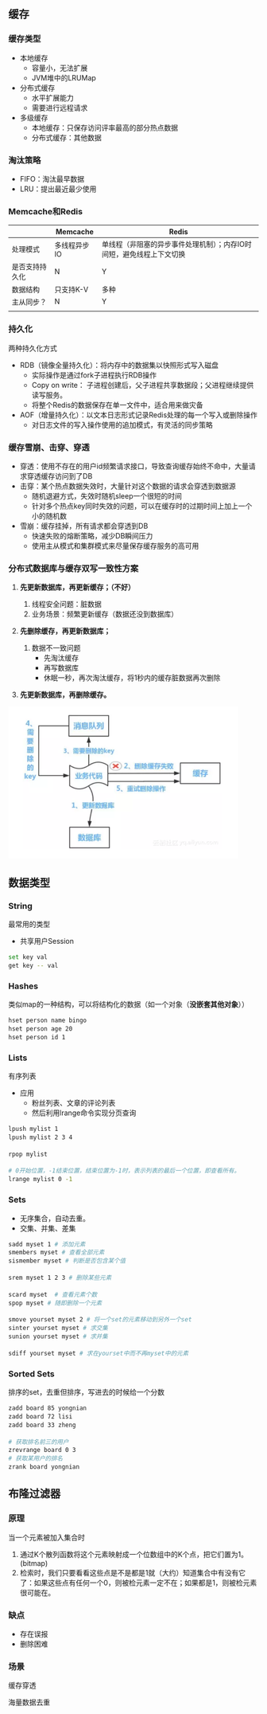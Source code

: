 ## 缓存

### 缓存类型

- 本地缓存
  - 容量小，无法扩展
  - JVM堆中的LRUMap
- 分布式缓存
  - 水平扩展能力
  - 需要进行远程请求
- 多级缓存
  - 本地缓存：只保存访问评率最高的部分热点数据
  - 分布式缓存：其他数据



### 淘汰策略

- FIFO：淘汰最早数据
- LRU：提出最近最少使用



### 

### Memcache和Redis

|                | Memcache     | Redis                                                        |
| -------------- | ------------ | ------------------------------------------------------------ |
| 处理模式       | 多线程异步IO | 单线程（非阻塞的异步事件处理机制）；内存IO时间短，避免线程上下文切换 |
| 是否支持持久化 | N            | Y                                                            |
| 数据结构       | 只支持K-V    | 多种                                                         |
| 主从同步？     | N            | Y                                                            |
|                |              |                                                              |



### 持久化

两种持久化方式

- RDB（镜像全量持久化）：将内存中的数据集以快照形式写入磁盘
  - 实际操作是通过fork子进程执行RDB操作
  - Copy on write： 子进程创建后，父子进程共享数据段；父进程继续提供读写服务。
  - 将整个Redis的数据保存在单一文件中，适合用来做灾备
- AOF（增量持久化）：以文本日志形式记录Redis处理的每一个写入或删除操作
  - 对日志文件的写入操作使用的追加模式，有灵活的同步策略



### **缓存雪崩、击穿、穿透**

- 穿透：使用不存在的用户id频繁请求接口，导致查询缓存始终不命中，大量请求穿透缓存访问到了DB
- 击穿：某个热点数据失效时，大量针对这个数据的请求会穿透到数据源
  - 随机退避方式，失效时随机sleep一个很短的时间
  - 针对多个热点key同时失效的问题，可以在缓存时的过期时间上加上一个小的随机数
- 雪崩：缓存挂掉，所有请求都会穿透到DB
  - 快速失败的熔断策略，减少DB瞬间压力
  - 使用主从模式和集群模式来尽量保存缓存服务的高可用



### 分布式数据库与缓存双写一致性方案

1. **先更新数据库，再更新缓存；（不好）**
   1. 线程安全问题：脏数据
   2. 业务场景：频繁更新缓存（数据还没到数据库）

1. **先删除缓存，再更新数据库；**
   1. 数据不一致问题
      - 先淘汰缓存
      - 再写数据库
      - 休眠一秒，再次淘汰缓存，将1秒内的缓存脏数据再次删除
2. **先更新数据库，再删除缓存。**



![image-20200819170413889](https://raw.githubusercontent.com/YN-Zheng/img/master/typora202008/27/205343-410537.png)





## 数据类型

### String

最常用的类型

- 共享用户Session

```bash
set key val
get key -- val
```



### Hashes

类似map的一种结构，可以将结构化的数据（如一个对象（**没嵌套其他对象**））

```bash
hset person name bingo
hset person age 20
hset person id 1
```

### Lists

有序列表

- 应用
  - 粉丝列表、文章的评论列表
  - 然后利用lrange命令实现分页查询

```bash
lpush mylist 1
lpush mylist 2 3 4

rpop mylist

# 0开始位置，-1结束位置，结束位置为-1时，表示列表的最后一个位置，即查看所有。
lrange mylist 0 -1
```



### Sets

- 无序集合，自动去重。
- 交集、并集、差集

```bash
sadd myset 1 # 添加元素
smembers myset # 查看全部元素 
sismember myset # 判断是否包含某个值

srem myset 1 2 3 # 删除某些元素

scard myset  # 查看元素个数
spop myset # 随即删除一个元素

smove yourset myset 2 # 将一个set的元素移动到另外一个set
sinter yourset myset # 求交集
sunion yourset myset # 求并集

sdiff yourset myset # 求在yourset中而不再myset中的元素
```



### Sorted Sets

排序的set，去重但排序，写进去的时候给一个分数

```bash
zadd board 85 yongnian
zadd board 72 lisi
zadd board 33 zheng

# 获取排名前三的用户
zrevrange board 0 3
# 获取某用户的排名
zrank board yongnian
```





## 布隆过滤器

### 原理

当一个元素被加入集合时

1. 通过K个散列函数将这个元素映射成一个位数组中的K个点，把它们置为1。(bitmap)
2. 检索时，我们只要看看这些点是不是都是1就（大约）知道集合中有没有它了：如果这些点有任何一个0，则被检元素一定不在；如果都是1，则被检元素很可能在。



### 缺点

- 存在误报
- 删除困难



### 场景

缓存穿透

海量数据去重





